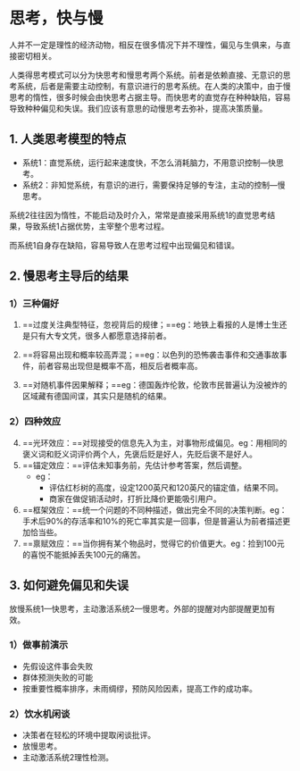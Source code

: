 # 思考，快与慢

人并不一定是理性的经济动物，相反在很多情况下并不理性，偏见与生俱来，与直接密切相关。

人类得思考模式可以分为快思考和慢思考两个系统。前者是依赖直接、无意识的思考系统，后者是需要主动控制，有意识进行的思考系统。在人类的决策中，由于慢思考的惰性，很多时候会由快思考占据主导。而快思考的直觉存在种种缺陷，容易导致种种偏见和失误。我们应该有意思的动慢思考去弥补，提高决策质量。

## 1. 人类思考模型的特点

* 系统1：直觉系统，运行起来速度快，不怎么消耗脑力，不用意识控制—快思考。
* 系统2：非知觉系统，有意识的进行，需要保持足够的专注，主动的控制—慢思考。

系统2往往因为惰性，不能启动及时介入，常常是直接采用系统1的直觉思考结果，导致系统1占据优势，主宰整个思考过程。

而系统1自身存在缺陷，容易导致人在思考过程中出现偏见和错误。

## 2. 慢思考主导后的结果

### 1）三种偏好

1. ==过度关注典型特征，忽视背后的规律；==eg：地铁上看报的人是博士生还是只有大专文凭，很多人都愿意选择前者。

2. ==将容易出现和概率较高弄混；==eg：以色列的恐怖袭击事件和交通事故事件，前者容易出现但是概率不高，相反后者概率高。

3. ==对随机事件因果解释；==eg：德国轰炸伦敦，伦敦市民普遍认为没被炸的区域藏有德国间谍，其实只是随机的结果。

### 2）四种效应

4. ==光环效应：==对现接受的信息先入为主，对事物形成偏见。eg：用相同的褒义词和贬义词评价两个人，先褒后贬是好人，先贬后褒不是好人。
5. ==锚定效应：==评估未知事务前，先估计参考答案，然后调整。
   * eg：
     * 评估红杉树的高度，设定1200英尺和120英尺的锚定值，结果不同。
     * 商家在做促销活动时，打折比降价更能吸引用户。
6. ==框架效应：==统一个问题的不同种描述，做出完全不同的决策判断。eg：手术后90%的存活率和10%的死亡率其实是一回事，但是普遍认为前者描述更加恰当些。
7. ==禀赋效应：==当你拥有某个物品时，觉得它的价值更大。eg：捡到100元的喜悦不能抵掉丢失100元的痛苦。

## 3. 如何避免偏见和失误

放慢系统1—快思考，主动激活系统2—慢思考。外部的提醒对内部提醒更加有效。

### 1）做事前演示

* 先假设这件事会失败
* 群体预测失败的可能
* 按重要性概率排序，未雨绸缪，预防风险因素，提高工作的成功率。

### 2）饮水机闲谈

* 决策者在轻松的环境中提取闲谈批评。
* 放慢思考。
* 主动激活系统2理性检测。